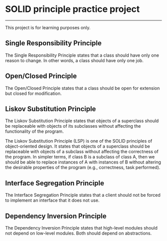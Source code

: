 # SOLID principle practice project
---

This project is for learning purposes only.

## Single Responsibility Principle
The Single Responsibility Principle states that a class should have only one reason to change. 
In other words, a class should have only one job. 

## Open/Closed Principle
The Open/Closed Principle states that a class should be open for extension but closed for modification.

## Liskov Substitution Principle
The Liskov Substitution Principle states that objects of a superclass should be replaceable with objects of its subclasses without affecting the functionality of the program.

The Liskov Substitution Principle (LSP) is one of the SOLID principles of object-oriented design. It states that objects of a superclass should be replaceable with objects of a subclass without affecting the correctness of the program. In simpler terms, if class B is a subclass of class A, then we should be able to replace instances of A with instances of B without altering the desirable properties of the program (e.g., correctness, task performed).

## Interface Segregation Principle
The Interface Segregation Principle states that a client should not be forced to implement an interface that it does not use.

## Dependency Inversion Principle
The Dependency Inversion Principle states that high-level modules should not depend on low-level modules. 
Both should depend on abstractions.
